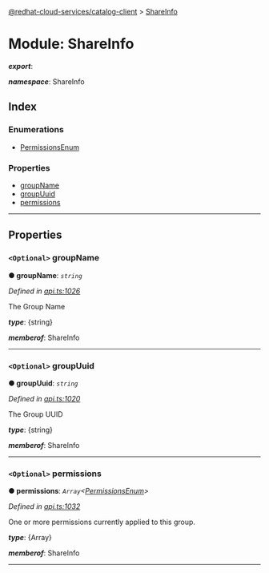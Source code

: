[@redhat-cloud-services/catalog-client](../README.md) > [ShareInfo](../modules/shareinfo.md)

# Module: ShareInfo

*__export__*: 

*__namespace__*: ShareInfo

## Index

### Enumerations

* [PermissionsEnum](../enums/shareinfo.permissionsenum.md)

### Properties

* [groupName](shareinfo.md#groupname)
* [groupUuid](shareinfo.md#groupuuid)
* [permissions](shareinfo.md#permissions)

---

## Properties

<a id="groupname"></a>

### `<Optional>` groupName

**● groupName**: *`string`*

*Defined in [api.ts:1026](https://github.com/RedHatInsights/javascript-clients/blob/master/packages/catalog/api.ts#L1026)*

The Group Name

*__type__*: {string}

*__memberof__*: ShareInfo

___
<a id="groupuuid"></a>

### `<Optional>` groupUuid

**● groupUuid**: *`string`*

*Defined in [api.ts:1020](https://github.com/RedHatInsights/javascript-clients/blob/master/packages/catalog/api.ts#L1020)*

The Group UUID

*__type__*: {string}

*__memberof__*: ShareInfo

___
<a id="permissions"></a>

### `<Optional>` permissions

**● permissions**: *`Array`<[PermissionsEnum](../enums/shareinfo.permissionsenum.md)>*

*Defined in [api.ts:1032](https://github.com/RedHatInsights/javascript-clients/blob/master/packages/catalog/api.ts#L1032)*

One or more permissions currently applied to this group.

*__type__*: {Array}

*__memberof__*: ShareInfo

___

